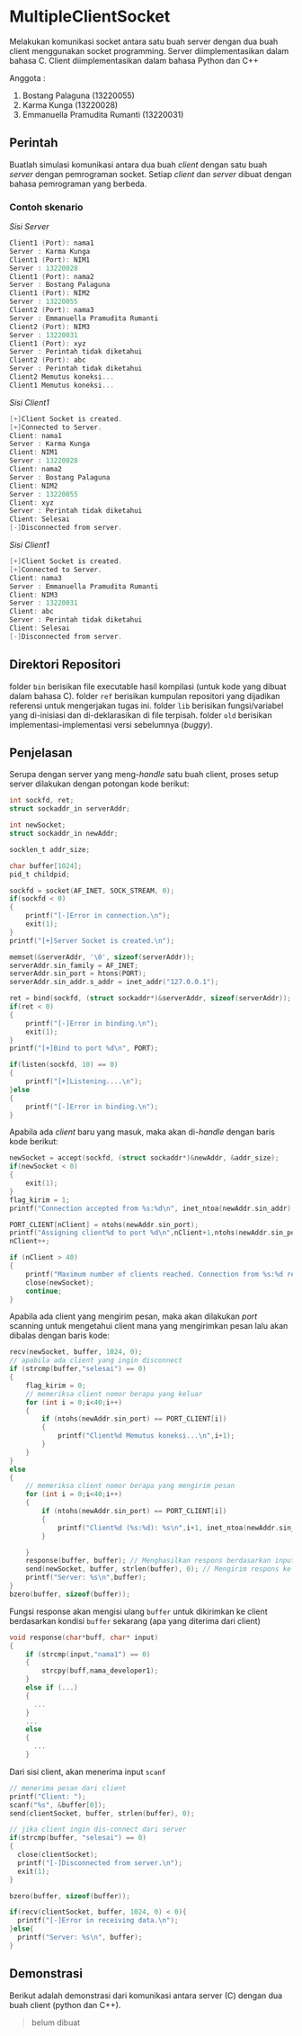 # MultipleClientSocket

Melakukan komunikasi socket antara satu buah server dengan dua buah client menggunakan socket programming. Server diimplementasikan dalam bahasa C. Client diimplementasikan dalam bahasa Python dan C++

Anggota :

1. Bostang Palaguna (13220055)
2. Karma Kunga (13220028)
3. Emmanuella Pramudita Rumanti (13220031)

## Perintah

Buatlah simulasi komunikasi antara dua buah _client_ dengan satu buah _server_ dengan pemrograman socket. Setiap _client_ dan _server_ dibuat dengan bahasa pemrograman yang berbeda.

### **Contoh skenario**
*Sisi Server*
```C
Client1 (Port): nama1
Server : Karma Kunga
Client1 (Port): NIM1
Server : 13220028
Client1 (Port): nama2
Server : Bostang Palaguna
Client1 (Port): NIM2
Server : 13220055
Client2 (Port): nama3
Server : Emmanuella Pramudita Rumanti
Client2 (Port): NIM3
Server : 13220031
Client1 (Port): xyz
Server : Perintah tidak diketahui
Client2 (Port): abc
Server : Perintah tidak diketahui
Client2 Memutus koneksi...
Client1 Memutus koneksi...
```
*Sisi Client1*
```C
[+]Client Socket is created.
[+]Connected to Server.
Client: nama1
Server : Karma Kunga
Client: NIM1
Server : 13220028
Client: nama2
Server : Bostang Palaguna
Client: NIM2
Server : 13220055
Client: xyz
Server : Perintah tidak diketahui
Client: Selesai
[-]Disconnected from server.
```
*Sisi Client1*

```C
[+]Client Socket is created.
[+]Connected to Server.
Client: nama3
Server : Emmanuella Pramudita Rumanti
Client: NIM3
Server : 13220031
Client: abc
Server : Perintah tidak diketahui
Client: Selesai
[-]Disconnected from server.
```
## Direktori Repositori

folder `bin` berisikan file executable hasil kompilasi (untuk kode yang dibuat dalam bahasa C).
folder `ref` berisikan kumpulan repositori yang dijadikan referensi untuk mengerjakan tugas ini.
folder `lib` berisikan fungsi/variabel yang di-inisiasi dan di-deklarasikan di file terpisah.
folder `old` berisikan implementasi-implementasi versi sebelumnya (_buggy_).

## Penjelasan
Serupa dengan server yang meng-_handle_ satu buah client, proses setup server dilakukan dengan potongan kode berikut:
```C
int sockfd, ret;
struct sockaddr_in serverAddr;

int newSocket;
struct sockaddr_in newAddr;

socklen_t addr_size;

char buffer[1024];
pid_t childpid;

sockfd = socket(AF_INET, SOCK_STREAM, 0);
if(sockfd < 0)
{
    printf("[-]Error in connection.\n");
    exit(1);
}
printf("[+]Server Socket is created.\n");

memset(&serverAddr, '\0', sizeof(serverAddr));
serverAddr.sin_family = AF_INET;
serverAddr.sin_port = htons(PORT);
serverAddr.sin_addr.s_addr = inet_addr("127.0.0.1");

ret = bind(sockfd, (struct sockaddr*)&serverAddr, sizeof(serverAddr));
if(ret < 0)
{
    printf("[-]Error in binding.\n");
    exit(1);
}
printf("[+]Bind to port %d\n", PORT);

if(listen(sockfd, 10) == 0)
{
    printf("[+]Listening....\n");
}else
{
    printf("[-]Error in binding.\n");
}
```
Apabila ada _client_ baru yang masuk, maka akan di-_handle_ dengan baris kode berikut:
```C
newSocket = accept(sockfd, (struct sockaddr*)&newAddr, &addr_size);
if(newSocket < 0)
{
    exit(1);
}
flag_kirim = 1;
printf("Connection accepted from %s:%d\n", inet_ntoa(newAddr.sin_addr), ntohs(newAddr.sin_port));

PORT_CLIENT[nClient] = ntohs(newAddr.sin_port);
printf("Assigning client%d to port %d\n",nClient+1,ntohs(newAddr.sin_port));
nClient++;

if (nClient > 40)
{
    printf("Maximum number of clients reached. Connection from %s:%d rejected.\n", inet_ntoa(newAddr.sin_addr), ntohs(newAddr.sin_port));
    close(newSocket);
    continue;
}
```
Apabila ada client yang mengirim pesan, maka akan dilakukan _port_ scanning untuk mengetahui client mana yang mengirimkan pesan lalu akan dibalas dengan baris kode:
```C
recv(newSocket, buffer, 1024, 0);
// apabila ada client yang ingin disconnect
if (strcmp(buffer,"selesai") == 0)
{
    flag_kirim = 0;
    // memeriksa client nomor berapa yang keluar
    for (int i = 0;i<40;i++)
    {
        if (ntohs(newAddr.sin_port) == PORT_CLIENT[i])
        {
            printf("Client%d Memutus koneksi...\n",i+1);
        }
    }
}
else
{
    // memeriksa client nomor berapa yang mengirim pesan
    for (int i = 0;i<40;i++)
    {
        if (ntohs(newAddr.sin_port) == PORT_CLIENT[i])
        {
            printf("Client%d (%s:%d): %s\n",i+1, inet_ntoa(newAddr.sin_addr), ntohs(newAddr.sin_port), buffer);
        }

    }
    response(buffer, buffer); // Menghasilkan respons berdasarkan input dari client
    send(newSocket, buffer, strlen(buffer), 0); // Mengirim respons ke client
    printf("Server: %s\n",buffer);
}
bzero(buffer, sizeof(buffer));
```
Fungsi response akan mengisi ulang `buffer` untuk dikirimkan ke client berdasarkan kondisi `buffer` sekarang (apa yang diterima dari client)
```C
void response(char*buff, char* input)
{
    if (strcmp(input,"nama1") == 0)
    {
        strcpy(buff,nama_developer1);
    }
    else if (...)
    {
      ... 
    }
    ...
    else
    {
      ...
    }
```
Dari sisi client, akan menerima input `scanf`
```C
// menerima pesan dari client
printf("Client: ");
scanf("%s", &buffer[0]);
send(clientSocket, buffer, strlen(buffer), 0);

// jika client ingin dis-connect dari server
if(strcmp(buffer, "selesai") == 0)
{
  close(clientSocket);
  printf("[-]Disconnected from server.\n");
  exit(1);
}

bzero(buffer, sizeof(buffer));

if(recv(clientSocket, buffer, 1024, 0) < 0){
  printf("[-]Error in receiving data.\n");
}else{
  printf("Server: %s\n", buffer);
}
```

## Demonstrasi

Berikut adalah demonstrasi dari komunikasi  antara server (C) dengan dua buah client (python dan C++).

> belum dibuat
